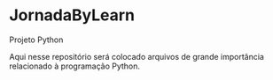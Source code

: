 # JornadaByLearn
Projeto Python

Aqui nesse repositório será colocado arquivos de grande importância relacionado à programação Python.
